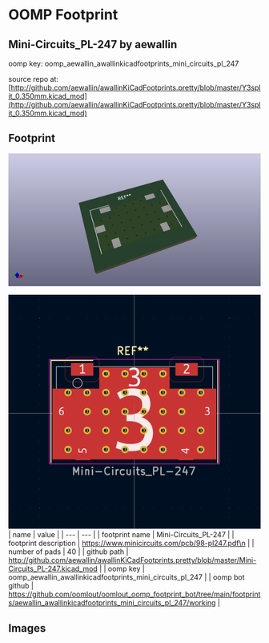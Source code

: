 # OOMP Footprint  
## Mini-Circuits_PL-247  by aewallin  
  
oomp key: oomp_aewallin_awallinkicadfootprints_mini_circuits_pl_247  
  
source repo at: [http://github.com/aewallin/awallinKiCadFootprints.pretty/blob/master/Y3split_0.350mm.kicad_mod](http://github.com/aewallin/awallinKiCadFootprints.pretty/blob/master/Y3split_0.350mm.kicad_mod)  
## Footprint  
  
[![working_kicad_pcb_3d.png](working_kicad_pcb_3d_600.png)](working_kicad_pcb_3d.png)  
  
[![working.png](working_600.png)](working.png)  
| name | value | 
| --- | --- | 
| footprint name | Mini-Circuits_PL-247 | 
| footprint description | https://www.minicircuits.com/pcb/98-pl247.pdf\n | 
| number of pads | 40 | 
| github path | http://github.com/aewallin/awallinKiCadFootprints.pretty/blob/master/Mini-Circuits_PL-247.kicad_mod | 
| oomp key | oomp_aewallin_awallinkicadfootprints_mini_circuits_pl_247 | 
| oomp bot github | https://github.com/oomlout/oomlout_oomp_footprint_bot/tree/main/footprints/aewallin_awallinkicadfootprints_mini_circuits_pl_247/working | 
## Images  
